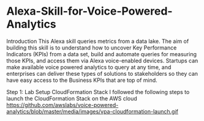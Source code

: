 # Alexa-Skill-for-Voice-Powered-Analytics

Introduction
This Alexa skill queries metrics from a data lake. The aim of building this skill is to understand how to uncover Key Performance Indicators (KPIs) from a data set, build and automate queries for measuring those KPIs, and access them via Alexa voice-enabled devices. Startups can make available voice powered analytics to query at any time, and enterprises can deliver these types of solutions to stakeholders so they can have easy access to the Business KPIs that are top of mind.

Step 1: Lab Setup CloudFormation Stack
I followed the following steps to launch the CloudFormation Stack on the AWS cloud
https://github.com/awslabs/voice-powered-analytics/blob/master/media/images/vpa-cloudformation-launch.gif
